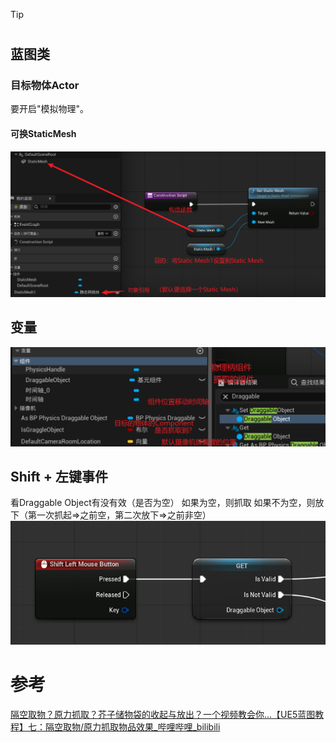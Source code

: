 >[!tip]

# 
## 蓝图类
### 目标物体Actor
要开启"模拟物理"。
#### 可换StaticMesh

![](img/Pasted%20image%2020251007104834.png)
## 变量
![](img/Pasted%20image%2020251007110910.png)
## Shift + 左键事件
看Draggable Object有没有效（是否为空）
如果为空，则抓取
如果不为空，则放下（第一次抓起=>之前空，第二次放下=>之前非空）
![](img/Pasted%20image%2020251007110945.png)

# 参考
[隔空取物？原力抓取？芥子储物袋的收起与放出？一个视频教会你…【UE5蓝图教程】七：隔空取物/原力抓取物品效果_哔哩哔哩_bilibili](https://www.bilibili.com/video/BV13EarzPEkZ/)
